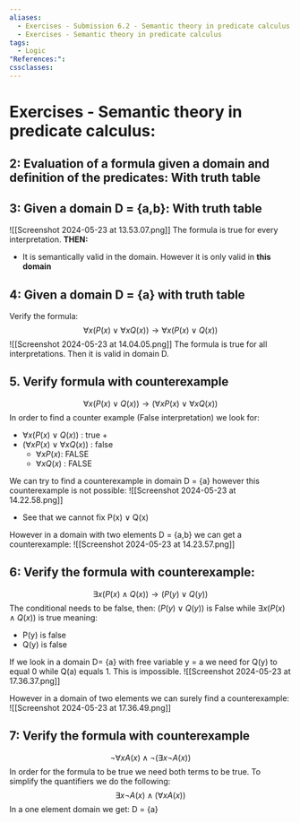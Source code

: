 ```yaml
---
aliases:
  - Exercises - Submission 6.2 - Semantic theory in predicate calculus
  - Exercises - Semantic theory in predicate calculus
tags:
  - Logic
"References:": 
cssclasses:
---
```

# Exercises - Semantic theory in predicate calculus: 

## 2: Evaluation of a formula given **a domain and definition of the predicates**: With truth table

## 3: Given a domain D = {a,b}: With truth table
![[Screenshot 2024-05-23 at 13.53.07.png]]
The formula is true for every interpretation. **THEN:**
+ It is semantically valid in the domain. However it is only valid in **this domain**

## 4: Given a domain D = {a} with truth table
Verify the formula: 
$$
\forall x (P(x) \lor \forall x Q(x)) \rightarrow \forall x(P(x) \lor Q(x))
$$
![[Screenshot 2024-05-23 at 14.04.05.png]]
The formula is true for all interpretations. Then it is valid in domain D.

## 5. Verify formula with counterexample
$$
\forall x(P(x) \lor Q(x)) \rightarrow (\forall x P(x) \lor \forall x Q(x))
$$
In order to find a counter example (False interpretation) we look for: 
+ $\forall x(P(x) \lor Q(x))$ : true
	+ 
+ $(\forall x P(x) \lor \forall x Q(x))$ : false
	+ $\forall x P(x)$: FALSE
	+ $\forall x Q(x)$ : FALSE

We can try to find a counterexample in domain D = {a} however this counterexample is not possible: 
![[Screenshot 2024-05-23 at 14.22.58.png]]
+ See that we cannot fix P(x) ∨ Q(x)

However in a domain with two elements  D = {a,b} we can get a counterexample: 
![[Screenshot 2024-05-23 at 14.23.57.png]]

## 6: Verify the formula with counterexample: 
$$
\exists x (P(x) \land Q(x)) \rightarrow (P(y)\lor Q(y))
$$
The conditional needs to be false, then: 
$(P(y)\lor Q(y))$ is False while $\exists x (P(x) \land Q(x))$ is true meaning:  
+ P(y) is false
+ Q(y) is false

If we look in a domain D= {a} with free variable y = a we need for Q(y) to equal 0 while Q(a) equals 1. This is impossible. 
![[Screenshot 2024-05-23 at 17.36.37.png]]

However in a domain of two elements we can surely find a counterexample: 
![[Screenshot 2024-05-23 at 17.36.49.png]]

## 7: Verify the formula with counterexample
$$
\lnot \forall x A(x) \land \lnot (\exists x \lnot A (x))
$$
In order for the formula to be true we need both terms to be true. To simplify the quantifiers we do the following: 
$$
\exists x \lnot A(x) \land (\forall x  A (x))
$$
In a one element domain we get: 
D = {a}